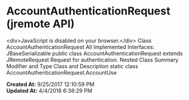 # AccountAuthenticationRequest (jremote API)

&lt;div&gt;JavaScript is disabled on your browser.&lt;/div&gt; Class AccountAuthenticationRequest All Implemented Interfaces: JBaseSerializable public class AccountAuthenticationRequest extends JRemoteRequest Request for authentication. Nested Class Summary Modifier and Type Class and Description static class  AccountAuthenticationRequest.AccountUse  

**Created At:** 9/25/2017 12:10:59 PM  
**Updated At:** 4/4/2018 6:38:29 PM  

